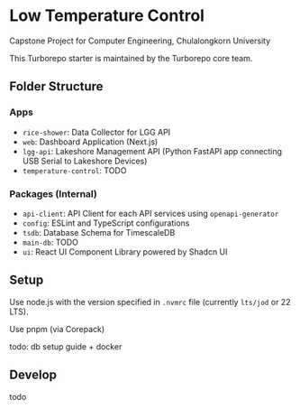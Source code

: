 # Low Temperature Control

Capstone Project for Computer Engineering, Chulalongkorn University

This Turborepo starter is maintained by the Turborepo core team.

## Folder Structure

### Apps

- `rice-shower`: Data Collector for LGG API
- `web`: Dashboard Application (Next.js)
- `lgg-api`: Lakeshore Management API (Python FastAPI app connecting USB Serial to Lakeshore Devices)
- `temperature-control`: TODO

### Packages (Internal)

- `api-client`: API Client for each API services using `openapi-generator`
- `config`: ESLint and TypeScript configurations
- `tsdb`: Database Schema for TimescaleDB
- `main-db`: TODO
- `ui`: React UI Component Library powered by Shadcn UI

## Setup

Use node.js with the version specified in `.nvmrc` file (currently `lts/jod` or 22 LTS).

Use pnpm (via Corepack)

todo: db setup guide + docker

## Develop

todo
